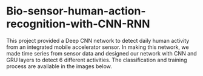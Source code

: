 # Bio-sensor-human-action-recognition-with-CNN-RNN
This project provided a Deep CNN network to detect daily human activity from an integrated mobile accelerator sensor. In making this network, we made time series from sensor data and designed our network with CNN and GRU layers to detect 6 different activities. The classification and training process are available in the images below. 
